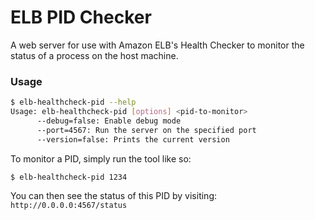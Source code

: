 # ELB PID Checker

A web server for use with Amazon ELB's Health Checker to monitor the status of a process on the host machine.

### Usage

```bash
$ elb-healthcheck-pid --help
Usage: elb-healthcheck-pid [options] <pid-to-monitor>
      --debug=false: Enable debug mode
      --port=4567: Run the server on the specified port
      --version=false: Prints the current version
```

To monitor a PID, simply run the tool like so:

```bash
$ elb-healthcheck-pid 1234
```

You can then see the status of this PID by visiting: `http://0.0.0.0:4567/status`
